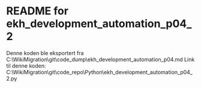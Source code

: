 # README for ekh_development_automation_p04_2
Denne koden ble eksportert fra C:\WikiMigration\git\code_dump\ekh_development_automation_p04.md
Link til denne koden: C:\WikiMigration\git\code_repo\Python\ekh_development_automation_p04_2.py
